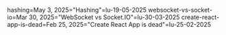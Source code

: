 hashing=May 3, 2025="Hashing"=lu-19-05-2025
websocket-vs-socket-io=Mar 30, 2025="WebSocket vs Socket.IO"=lu-30-03-2025
create-react-app-is-dead=Feb 25, 2025="Create React App is dead"=lu-25-02-2025

